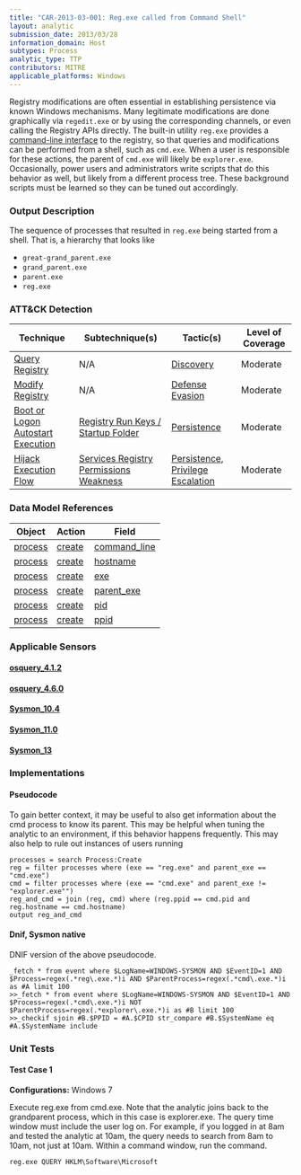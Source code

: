 ```yaml
---
title: "CAR-2013-03-001: Reg.exe called from Command Shell"
layout: analytic
submission_date: 2013/03/28
information_domain: Host
subtypes: Process
analytic_type: TTP
contributors: MITRE
applicable_platforms: Windows
---
```


Registry modifications are often essential in establishing persistence via known Windows mechanisms. Many legitimate modifications are done graphically via `regedit.exe` or by using the corresponding channels, or even calling the Registry APIs directly. The built-in utility `reg.exe` provides a [command-line interface](https://en.wikipedia.org/wiki/Command-line_interface) to the registry, so that queries and modifications can be performed from a shell, such as `cmd.exe`. When a user is responsible for these actions, the parent of `cmd.exe` will likely be `explorer.exe`. Occasionally, power users and administrators write scripts that do this behavior as well, but likely from a different process tree. These background scripts must be learned so they can be tuned out accordingly.

### Output Description

The sequence of processes that resulted in `reg.exe` being started from a shell. That is, a hierarchy that looks like

-   `great-grand_parent.exe`
-   `grand_parent.exe`
-   `parent.exe`
-   `reg.exe`


### ATT&CK Detection

|Technique|Subtechnique(s)|Tactic(s)|Level of Coverage|
|---|---|---|---|
|[Query Registry](https://attack.mitre.org/techniques/T1012/)|N/A|[Discovery](https://attack.mitre.org/tactics/TA0007/)|Moderate|
|[Modify Registry](https://attack.mitre.org/techniques/T1112/)|N/A|[Defense Evasion](https://attack.mitre.org/tactics/TA0005/)|Moderate|
|[Boot or Logon Autostart Execution](https://attack.mitre.org/techniques/T1547/)|[Registry Run Keys / Startup Folder](https://attack.mitre.org/techniques/T1547/001/)|[Persistence](https://attack.mitre.org/tactics/TA0003/)|Moderate|
|[Hijack Execution Flow](https://attack.mitre.org/techniques/T1574/)|[Services Registry Permissions Weakness](https://attack.mitre.org/techniques/T1574/011/)|[Persistence](https://attack.mitre.org/tactics/TA0003/), [Privilege Escalation](https://attack.mitre.org/tactics/TA0004/)|Moderate|

### Data Model References

|Object|Action|Field|
|---|---|---|
|[process](/data_model/process) | [create](/data_model/process#create) | [command_line](/data_model/process#command_line) |
|[process](/data_model/process) | [create](/data_model/process#create) | [hostname](/data_model/process#hostname) |
|[process](/data_model/process) | [create](/data_model/process#create) | [exe](/data_model/process#exe) |
|[process](/data_model/process) | [create](/data_model/process#create) | [parent_exe](/data_model/process#parent_exe) |
|[process](/data_model/process) | [create](/data_model/process#create) | [pid](/data_model/process#pid) |
|[process](/data_model/process) | [create](/data_model/process#create) | [ppid](/data_model/process#ppid) |


### Applicable Sensors
####   [osquery_4.1.2](/sensors/osquery_4.1.2)
####   [osquery_4.6.0](/sensors/osquery_4.6.0)
####   [Sysmon_10.4](/sensors/Sysmon_10.4)
####   [Sysmon_11.0](/sensors/Sysmon_11.0)
####   [Sysmon_13](/sensors/Sysmon_13)

### Implementations

#### Pseudocode

To gain better context, it may be useful to also get information about the cmd process to know its parent. This may be helpful when tuning the analytic to an environment, if this behavior happens frequently. This may also help to rule out instances of users running 


```
processes = search Process:Create
reg = filter processes where (exe == "reg.exe" and parent_exe == "cmd.exe")
cmd = filter processes where (exe == "cmd.exe" and parent_exe != "explorer.exe"")
reg_and_cmd = join (reg, cmd) where (reg.ppid == cmd.pid and reg.hostname == cmd.hostname)
output reg_and_cmd
```


#### Dnif, Sysmon native

DNIF version of the above pseudocode.


```
_fetch * from event where $LogName=WINDOWS-SYSMON AND $EventID=1 AND $Process=regex(.*reg\.exe.*)i AND $ParentProcess=regex(.*cmd\.exe.*)i as #A limit 100
>>_fetch * from event where $LogName=WINDOWS-SYSMON AND $EventID=1 AND $Process=regex(.*cmd\.exe.*)i NOT $ParentProcess=regex(.*explorer\.exe.*)i as #B limit 100
>>_checkif sjoin #B.$PPID = #A.$CPID str_compare #B.$SystemName eq #A.$SystemName include
```



### Unit Tests

#### Test Case 1

**Configurations:** Windows 7

Execute reg.exe from cmd.exe. Note that the analytic joins back to the grandparent process, which in this case is explorer.exe. The query time window must include the user log on. For example, if you logged in at 8am and tested the analytic at 10am, the query needs to search from 8am to 10am, not just at 10am. Within a command window, run the command.

```
reg.exe QUERY HKLM\Software\Microsoft
```


